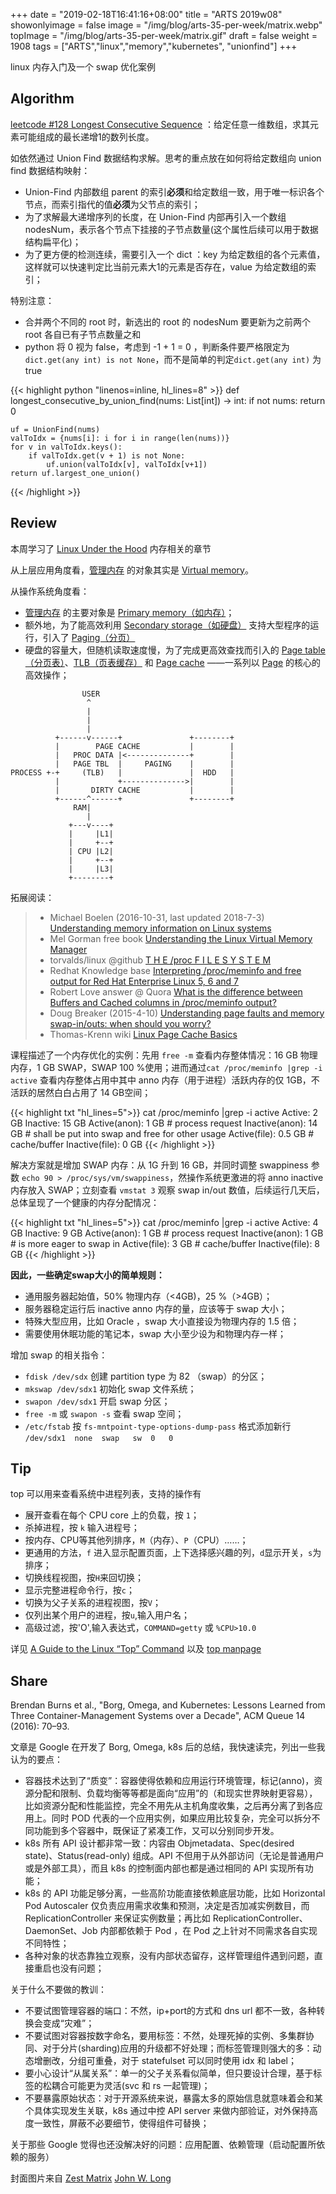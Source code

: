 +++
date = "2019-02-18T16:41:16+08:00"
title = "ARTS 2019w08"
showonlyimage = false
image = "/img/blog/arts-35-per-week/matrix.webp"
topImage = "/img/blog/arts-35-per-week/matrix.gif"
draft = false
weight = 1908
tags = ["ARTS","linux","memory","kubernetes", "unionfind"]
+++

linux 内存入门及一个 swap 优化案例
<!--more-->

## Algorithm

[leetcode #128 Longest Consecutive Sequence](https://leetcode.com/problems/longest-consecutive-sequence/) ：给定任意一维数组，求其元素可能组成的最长递增1的数列长度。

如依然通过 Union Find 数据结构求解。思考的重点放在如何将给定数组向 union find 数据结构映射：

- Union-Find 内部数组 parent 的索引**必须**和给定数组一致，用于唯一标识各个节点，而索引指代的值**必须**为父节点的索引；
- 为了求解最大递增序列的长度，在 Union-Find 内部再引入一个数组 nodesNum，表示各个节点下挂接的子节点数量(这个属性后续可以用于数据结构扁平化)；
- 为了更方便的检测连续，需要引入一个 dict ：key 为给定数组的各个元素值，这样就可以快速判定比当前元素大1的元素是否存在，value 为给定数组的索引；

特别注意：

- 合并两个不同的 root 时，新选出的 root 的 nodesNum 要更新为之前两个 root 各自已有子节点数量之和
- python 将 0 视为 false，考虑到 -1 + 1 = 0 ，判断条件要严格限定为`dict.get(any int) is not None`，而不是简单的判定`dict.get(any int)` 为 true

{{< highlight python "linenos=inline, hl_lines=8" >}}
def longest_consecutive_by_union_find(nums: List[int]) -> int:
    if not nums:
        return 0
    
    uf = UnionFind(nums)
    valToIdx = {nums[i]: i for i in range(len(nums))}
    for v in valToIdx.keys():
        if valToIdx.get(v + 1) is not None:
            uf.union(valToIdx[v], valToIdx[v+1])
    return uf.largest_one_union()
{{< /highlight >}}


## Review

本周学习了 [Linux Under the Hood](https://learning.oreilly.com/live-training/courses/linux-under-the-hood/0636920257462) 内存相关的章节

从上层应用角度看，[管理内存](https://en.wikipedia.org/wiki/Memory_management) 的对象其实是 [Virtual memory](https://en.wikipedia.org/wiki/Virtual_memory)。 

从操作系统角度看：  
- [管理内存](https://en.wikipedia.org/wiki/Memory_management_(operating_systems)) 的主要对象是 [Primary memory（如内存）](https://en.wikipedia.org/wiki/Computer_data_storage#Primary_storage)；  
- 额外地，为了能高效利用 [Secondary storage（如硬盘）](https://en.wikipedia.org/wiki/Computer_data_storage#Secondary_storage) 支持大型程序的运行，引入了 [Paging（分页）](https://en.wikipedia.org/wiki/Paging)  
- 硬盘的容量大，但随机读取速度慢，为了完成更高效查找而引入的 [Page table（分页表）](https://en.wikipedia.org/wiki/Page_table)、[TLB（页表缓存）](https://en.wikipedia.org/wiki/Translation_lookaside_buffer) 和 [Page cache](https://en.wikipedia.org/wiki/Page_cache) ——一系列以 [Page](https://en.wikipedia.org/wiki/Page_(computer_memory)) 的核心的高效操作；

```
                USER
                 ^
                 |
                 |
                 |
          +------v------+               +--------+
          |        PAGE CACHE           |        |
          |   PROC DATA |<--------------+        |
          |   PAGE TBL  |     PAGING    |        |
PROCESS +-+     (TLB)   |               |  HDD   |
          |             +-------------->|        |
          |       DIRTY CACHE           |        |
          +------^------+               +--------+
              RAM|
                 |
             +---v----+
             |     |L1|
             |     +--+
             | CPU |L2|
             |     +--+
             |     |L3|
             +--------+
```

拓展阅读：  

> - Michael Boelen (2016-10-31, last updated 2018-7-3) [Understanding memory information on Linux systems](https://linux-audit.com/understanding-memory-information-on-linux-systems/)
> - Mel Gorman free book [Understanding the Linux Virtual Memory Manager](https://www.kernel.org/doc/gorman/)
> - torvalds/linux @github [ T H E  /proc   F I L E S Y S T E M](https://github.com/torvalds/linux/blob/master/Documentation/filesystems/proc.txt)
> - Redhat Knowledge base [Interpreting /proc/meminfo and free output for Red Hat Enterprise Linux 5, 6 and 7](https://access.redhat.com/solutions/406773)
> - Robert Love answer @ Quora [What is the difference between Buffers and Cached columns in /proc/meminfo output?](https://qr.ae/TWT9eO)
> - Doug Breaker (2015-4-10) [Understanding page faults and memory swap-in/outs: when should you worry?](https://scoutapm.com/blog/understanding-page-faults-and-memory-swap-in-outs-when-should-you-worry)
> - Thomas-Krenn wiki [Linux Page Cache Basics](https://www.thomas-krenn.com/en/wiki/Linux_Page_Cache_Basics)

课程描述了一个内存优化的实例：先用 `free -m` 查看内存整体情况：16 GB 物理内存，1 GB SWAP，SWAP  100 %使用；进而通过`cat /proc/meminfo |grep -i active` 查看内存整体占用中其中 anno 内存（用于进程）活跃内存的仅 1GB，不活跃的居然白白占用了 14 GB空间；

{{< highlight txt "hl_lines=5">}}
cat /proc/meminfo |grep -i active
Active:           2 GB
Inactive:        15 GB
Active(anon):     1 GB  # process request
Inactive(anon):  14 GB  #   shall be put into swap and free for other usage
Active(file):   0.5 GB  # cache/buffer
Inactive(file):   0 GB
{{< /highlight >}}

解决方案就是增加 SWAP 内存：从 1G 升到 16 GB，并同时调整 swappiness 参数 `echo 90 > /proc/sys/vm/swappiness`，然操作系统更激进的将 anno inactive 内存放入 SWAP；立刻查看 `vmstat 3` 观察 swap
 in/out 数值，后续运行几天后，总体呈现了一个健康的内存分配情况：

{{< highlight txt "hl_lines=5">}}
cat /proc/meminfo |grep -i active
Active:           4 GB
Inactive:         9 GB
Active(anon):     1 GB  # process request
Inactive(anon):   1 GB  #   is more eager to swap in
Active(file):     3 GB  # cache/buffer
Inactive(file):   8 GB
{{< /highlight >}}

**因此，一些确定swap大小的简单规则：** 

- 通用服务器起始值，50% 物理内存（<4GB)，25 %（>4GB）；
- 服务器稳定运行后 inactive anno 内存的量，应该等于 swap 大小；
- 特殊大型应用，比如 Oracle ，swap 大小直接设为物理内存的 1.5 倍；
- 需要使用休眠功能的笔记本，swap 大小至少设为和物理内存一样；

增加 swap 的相关指令：

- `fdisk /dev/sdx` 创建 partition type 为 82 （swap）的分区；
- `mkswap /dev/sdx1` 初始化 swap 文件系统；
- `swapon /dev/sdx1` 开启 swap 分区；
- `free -m` 或 `swapon -s` 查看 swap 空间；
- `/etc/fstab` 按 `fs-mntpoint-type-options-dump-pass` 格式添加新行 `/dev/sdx1  none  swap   sw  0   0`

## Tip

top 可以用来查看系统中进程列表，支持的操作有

- 展开查看在每个 CPU core 上的负载，按 `1`；
- 杀掉进程，按 `k` 输入进程号；
- 按内存、CPU等其他列排序，`M`（内存）、`P`（CPU）……；
- 更通用的方法，`f` 进入显示配置页面，上下选择感兴趣的列，`d`显示开关，`s`为排序；
- 切换线程视图，按`H`来回切换；
- 显示完整进程命令行，按`c`；
- 切换为父子关系的进程视图，按`V`；
- 仅列出某个用户的进程，按`u`,输入用户名；
- 高级过滤，按'O',输入表达式，`COMMAND=getty` 或 `%CPU>10.0`

详见 [A Guide to the Linux “Top” Command](https://www.booleanworld.com/guide-linux-top-command/) 以及 [top manpage](http://man7.org/linux/man-pages/man1/top.1.html)

## Share

Brendan Burns et al., "Borg, Omega, and Kubernetes: Lessons Learned from Three Container-Management Systems over a Decade", ACM Queue 14 (2016): 70–93.

文章是 Google 在开发了 Borg, Omega, k8s 后的总结，我快速读完，列出一些我认为的要点：

- 容器技术达到了“质变”：容器使得依赖和应用运行环境管理，标记(anno)，资源分配和限制、负载均衡等等都是面向“应用”的（和现实世界映射更容易），比如资源分配和性能监控，完全不用先从主机角度收集，之后再分离了到各应用上。同时 POD 代表的一个应用实例，如果应用比较复杂，完全可以拆分不同功能到多个容器中，既保证了紧凑工作，又可以分别同步开发。
- k8s 所有 API 设计都非常一致：内容由 Objmetadata、Spec(desired state)、Status(read-only) 组成。API 不但用于从外部访问（无论是普通用户或是外部工具），而且 k8s 的控制面内部也都是通过相同的 API 实现所有功能；
- k8s 的 API 功能足够分离，一些高阶功能直接依赖底层功能，比如 Horizontal Pod Autoscaler 仅负责应用需求收集和预测，决定是否加减实例数目，而 ReplicationController 来保证实例数量；再比如 ReplicationController、DaemonSet、Job 内部都依赖于 Pod ，在 Pod 之上针对不同需求各自实现不同特性；
- 各种对象的状态靠独立观察，没有内部状态留存，这样管理组件遇到问题，直接重启也没有问题；

关于什么不要做的教训：

- 不要试图管理容器的端口：不然，ip+port的方式和 dns url 都不一致，各种转换会变成“灾难”；
- 不要试图对容器按数字命名，要用标签：不然，处理死掉的实例、多集群协同、对于分片(sharding)应用的升级都不好处理；而标签管理则强大的多：动态增删改，分组可重叠，对于 statefulset 可以同时使用 idx 和 label；
- 要小心设计“从属关系”：单一的父子关系看似简单，但只要设计合理，基于标签的松耦合可能更为灵活(svc 和 rs 一起管理)；
- 不要暴露原始状态：对于开源系统来说，暴露太多的原始信息就意味着会和某个具体实现发生关联，k8s 通过中控 API server 来做内部验证，对外保持高度一致性，屏蔽不必要细节，使得组件可替换；

关于那些 Google 觉得也还没解决好的问题：应用配置、依赖管理（启动配置所依赖的服务）

封面图片来自 [Zest Matrix](https://dribbble.com/shots/6206009-Zest-Matrix) <a href="https://dribbble.com/johnwlong"><i class="fa fa-dribbble" aria-hidden="true"></i> John W. Long</a>
